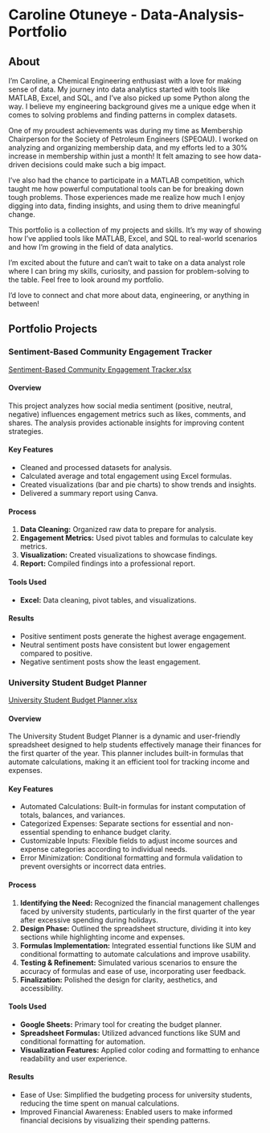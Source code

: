 # Caroline Otuneye - Data-Analysis-Portfolio
## About
I’m Caroline, a Chemical Engineering enthusiast with a love for making sense of data. My journey into data analytics started with tools like MATLAB, Excel, and SQL, and I’ve also picked up some Python along the way. I believe my engineering background gives me a unique edge when it comes to solving problems and finding patterns in complex datasets.

One of my proudest achievements was during my time as Membership Chairperson for the Society of Petroleum Engineers (SPEOAU). I worked on analyzing and organizing membership data, and my efforts led to a 30% increase in membership within just a month! It felt amazing to see how data-driven decisions could make such a big impact.

I’ve also had the chance to participate in a MATLAB competition, which taught me how powerful computational tools can be for breaking down tough problems. Those experiences made me realize how much I enjoy digging into data, finding insights, and using them to drive meaningful change.

This portfolio is a collection of my projects and skills. It’s my way of showing how I’ve applied tools like MATLAB, Excel, and SQL to real-world scenarios and how I’m growing in the field of data analytics.

I’m excited about the future and can’t wait to take on a data analyst role where I can bring my skills, curiosity, and passion for problem-solving to the table. Feel free to look around my portfolio.

I’d love to connect and chat more about data, engineering, or anything in between!
## Portfolio Projects
### Sentiment-Based Community Engagement Tracker
[Sentiment-Based Community Engagement Tracker.xlsx](https://github.com/user-attachments/files/18279607/Sentiment-Based.Community.Engagement.Tracker.xlsx)
#### Overview
This project analyzes how social media sentiment (positive, neutral, negative) influences engagement metrics such as likes, comments, and shares. The analysis provides actionable insights for improving content strategies.
#### Key Features
- Cleaned and processed datasets for analysis.
- Calculated average and total engagement using Excel formulas.
- Created visualizations (bar and pie charts) to show trends and insights.
- Delivered a summary report using Canva.
#### Process
1. **Data Cleaning:** Organized raw data to prepare for analysis.
2. **Engagement Metrics:** Used pivot tables and formulas to calculate key metrics.
3. **Visualization:** Created visualizations to showcase findings.
4. **Report:** Compiled findings into a professional report.
#### Tools Used
- **Excel:** Data cleaning, pivot tables, and visualizations.
#### Results
- Positive sentiment posts generate the highest average engagement.
- Neutral sentiment posts have consistent but lower engagement compared to positive.
- Negative sentiment posts show the least engagement.


### University Student Budget Planner
[University Student Budget Planner.xlsx](https://github.com/user-attachments/files/18279565/University.Student.Budget.Planner.xlsx)
#### Overview
The University Student Budget Planner is a dynamic and user-friendly spreadsheet designed to help students effectively manage their finances for the first quarter of the year. This planner includes built-in formulas that automate calculations, making it an efficient tool for tracking income and expenses. 
#### Key Features
- Automated Calculations: Built-in formulas for instant computation of totals, balances, and variances.
- Categorized Expenses: Separate sections for essential and non-essential spending to enhance budget clarity.
- Customizable Inputs: Flexible fields to adjust income sources and expense categories according to individual needs.
- Error Minimization: Conditional formatting and formula validation to prevent oversights or incorrect data entries.
#### Process
1. **Identifying the Need:** Recognized the financial management challenges faced by university students, particularly in the first quarter of the year after excessive spending during holidays.
2. **Design Phase:** Outlined the spreadsheet structure, dividing it into key sections while highlighting income and expenses.
3. **Formulas Implementation:** Integrated essential functions like SUM and conditional formatting to automate calculations and improve usability.
4. **Testing & Refinement:** Simulated various scenarios to ensure the accuracy of formulas and ease of use, incorporating user feedback.
5. **Finalization:** Polished the design for clarity, aesthetics, and accessibility.
#### Tools Used
- **Google Sheets:** Primary tool for creating the budget planner.
- **Spreadsheet Formulas:** Utilized advanced functions like SUM and conditional formatting for automation.
- **Visualization Features:** Applied color coding and formatting to enhance readability and user experience.
#### Results
- Ease of Use: Simplified the budgeting process for university students, reducing the time spent on manual calculations.
- Improved Financial Awareness: Enabled users to make informed financial decisions by visualizing their spending patterns.




  



